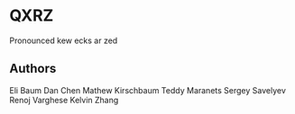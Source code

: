 # QXRZ
Pronounced kew ecks ar zed

## Authors
Eli Baum
Dan Chen
Mathew Kirschbaum
Teddy Maranets
Sergey Savelyev
Renoj Varghese
Kelvin Zhang